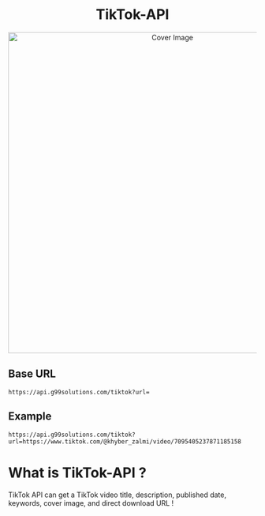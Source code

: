 <h1 align="center">TikTok-API</h3>
<p align="center">
  <a href="https://github.com/g99solutions/TikTok-API">
    <img src="https://socialify.git.ci/g99solutions/TikTok-API/image?description=1&descriptionEditable=TikTok-API%20can%20short%20your%20long%20URL%20in%20seconds%2C%20It%20also%20lets%20you%20know%20how%20many%20times%20your%20link%20has%20been%20visited%20!&font=Inter&forks=1&issues=1&language=1&name=1&owner=1&pattern=Floating%20Cogs&pulls=1&stargazers=1&theme=Dark" alt="Cover Image" width="650">
  </a>
</p>

## Base URL

`https://api.g99solutions.com/tiktok?url=`

## Example

`https://api.g99solutions.com/tiktok?url=https://www.tiktok.com/@khyber_zalmi/video/7095405237871185158`

# What is TikTok-API ?
TikTok API can get a TikTok video title, description, published date, keywords, cover image, and direct download URL !
